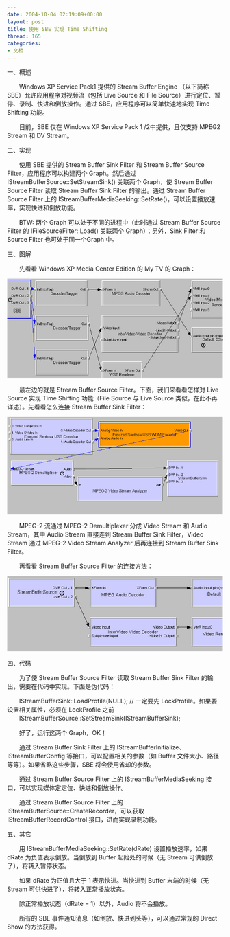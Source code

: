 ```yaml
---
date: 2004-10-04 02:19:09+00:00
layout: post
title: 使用 SBE 实现 Time Shifting
thread: 165
categories:
- 文档
---
```


一、概述

  


　　Windows XP Service Pack1 提供的 Stream Buffer Engine （以下简称 SBE）允许应用程序对视频流（包括 Live Source 和 File Source）进行定位、暂停、录制、快进和倒放操作。通过 SBE，应用程序可以简单快速地实现 Time Shifting 功能。

  


　　目前，SBE 仅在 Windows XP Service Pack 1 /2中提供，且仅支持 MPEG2 Stream 和 DV Stream。

  


  
二、实现

  


　　使用 SBE 提供的 Stream Buffer Sink Filter 和 Stream Buffer Source Filter，应用程序可以构建两个 Graph。然后通过 IStreamBufferSource::SetStreamSink() 关联两个 Graph，使 Stream Buffer Source Filter 读取 Stream Buffer Sink Filter 的输出。通过 Stream Buffer Source Filter 上的 IStreamBufferMediaSeeking::SetRate()，可以设置播放速率，实现快进和倒放功能。

  


　　BTW: 两个 Graph 可以处于不同的进程中（此时通过 Stream Buffer Source Filter 的 IFileSourceFilter::Load() 关联两个 Graph）；另外，Sink Filter 和 Source Filter 也可处于同一个Graph 中。

<!-- more -->  


  
三、图解

  


　　先看看 Windows XP Media Center Edition 的 My TV 的 Graph：

  


[![ ](/assets/1096798563.jpg)](/assets/1096798563.jpg)

  


　　最左边的就是 Stream Buffer Source Filter。下面，我们来看看怎样对 Live Source 实现 Time Shifting 功能（File Source 与 Live Source 类似，在此不再详述）。先看看怎么连接 Stream Buffer Sink Filter：

  


[![ ](/assets/1096798652.jpg)](/assets/1096798652.jpg)

  


　　MPEG-2 流通过 MPEG-2 Demultiplexer 分成 Video Stream 和 Audio Stream，其中 Audio Stream 直接连到 Stream Buffer Sink Filter，Video Stream 通过 MPEG-2 Video Stream Analyzer 后再连接到 Stream Buffer Sink Filter。

  


　　再看看 Stream Buffer Source Filter 的连接方法：

  


[![ ](/assets/1096798665.jpg)](/assets/1096798665.jpg)

  


  
四、代码

  


　　为了使 Stream Buffer Source Filter 读取 Stream Buffer Sink Filter 的输出，需要在代码中实现。下面是伪代码：

  


　　IStreamBufferSink::LoadProfile(NULL); // 一定要先 LockProfile。如果要设置相关属性，必须在 LockProfile 之前  
　　IStreamBufferSource::SetStreamSink(IStreamBufferSink);

  


　　好了，运行这两个 Graph，OK！

  


　　通过 Stream Buffer Sink Filter 上的 IStreamBufferInitialize、IStreamBufferConfig 等接口，可以配置相关的参数（如 Buffer 文件大小、路径等等）。如果省略这些步骤，SBE 将会使用省却的参数。

  


　　通过 Stream Buffer Source Filter 上的 IStreamBufferMediaSeeking 接口，可以实现媒体定定位、快进和倒放操作。

  


　　通过 Stream Buffer Source Filter 上的 IStreamBufferSource::CreateRecorder，可以获取 IStreamBufferRecordControl 接口，进而实现录制功能。

  
  


五、其它

  


　　用 IStreamBufferMediaSeeking::SetRate(dRate) 设置播放速率，如果 dRate 为负值表示倒放。当倒放到 Buffer 起始处的时候（无 Stream 可供倒放了），将转入暂停状态。

  


　　如果 dRate 为正值且大于 1 表示快进。当快进到 Buffer 末端的时候（无 Stream 可供快进了），将转入正常播放状态。

  


　　除正常播放状态（dRate = 1）以外，Audio 将不会播放。

  


　　所有的 SBE 事件通知消息（如倒放、快进到头等），可以通过常规的 Direct Show 的方法获得。

  


  


  

